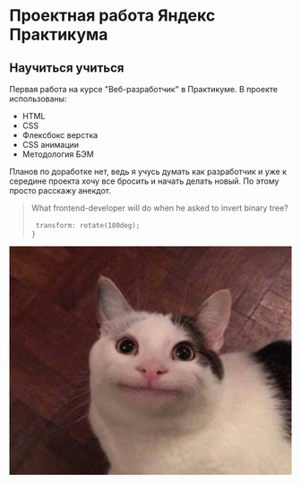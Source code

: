 # Проектная работа Яндекс Практикума #
## Научиться учиться ##

Первая работа на курсе "Веб-разработчик" в Практикуме.
В проекте использованы:
* HTML
* CSS
* Флексбокс верстка
* CSS анимации
* Методология БЭМ

Планов по доработке нет, ведь я учусь думать как разработчик и уже к середине проекта хочу все бросить и начать делать новый.
По этому просто расскажу анекдот.
> What frontend-developer will do when he asked to invert binary tree?
>```.binary-tree {
>  transform: rotate(180deg);
>}
>```
![сорян](./images/cat.jpg)
